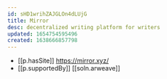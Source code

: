 ```yaml
---
id: sHD1wrihZAJGLOn4dLUjG
title: Mirror
desc: decentralized writing platform for writers
updated: 1654754595496
created: 1638666857798
---
```




- [[p.hasSite]] https://mirror.xyz/
- [[p.supportedBy]] [[soln.arweave]]
